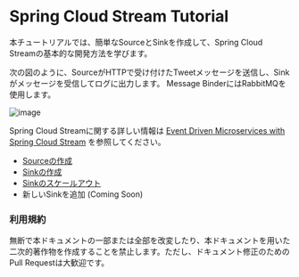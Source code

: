 # Spring Cloud Stream Tutorial

本チュートリアルでは、簡単なSourceとSinkを作成して、Spring Cloud Streamの基本的な開発方法を学びます。

次の図のように、SourceがHTTPで受け付けたTweetメッセージを送信し、Sinkがメッセージを受信してログに出力します。
Message BinderにはRabbitMQを使用します。

![image](https://qiita-image-store.s3.amazonaws.com/0/1852/a785e432-9a25-c467-b394-a1875b644376.png)

Spring Cloud Streamに関する詳しい情報は
[Event Driven Microservices with Spring Cloud Stream](http://www.slideshare.net/makingx/event-driven-microservices-with-spring-cloud-stream-jjugccc-ccca3)
を参照してください。

* [Sourceの作成](source.md)
* [Sinkの作成](sink.md)
* [Sinkのスケールアウト](scale-out.md)
* 新しいSinkを追加 (Coming Soon)


### 利用規約

無断で本ドキュメントの一部または全部を改変したり、本ドキュメントを用いた二次的著作物を作成することを禁止します。ただし、ドキュメント修正のためのPull Requestは大歓迎です。
